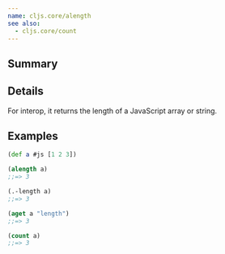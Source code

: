 ```yaml
---
name: cljs.core/alength
see also:
  - cljs.core/count
---
```


## Summary

## Details

For interop, it returns the length of a JavaScript array or string.

## Examples

```clj
(def a #js [1 2 3])

(alength a)
;;=> 3

(.-length a)
;;=> 3

(aget a "length")
;;=> 3

(count a)
;;=> 3
```
